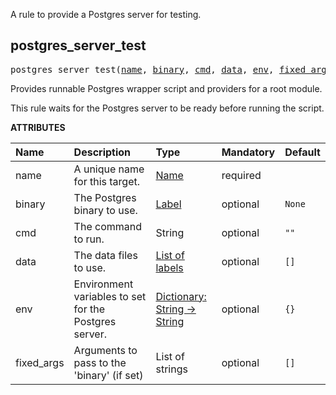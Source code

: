 <!-- Generated with Stardoc: http://skydoc.bazel.build -->


A rule to provide a Postgres server for testing.


<a id="postgres_server_test"></a>

## postgres_server_test

<pre>
postgres_server_test(<a href="#postgres_server_test-name">name</a>, <a href="#postgres_server_test-binary">binary</a>, <a href="#postgres_server_test-cmd">cmd</a>, <a href="#postgres_server_test-data">data</a>, <a href="#postgres_server_test-env">env</a>, <a href="#postgres_server_test-fixed_args">fixed_args</a>)
</pre>

Provides runnable Postgres wrapper script and providers for a root module.

This rule waits for the Postgres server to be ready before running the script.
    

**ATTRIBUTES**


| Name  | Description | Type | Mandatory | Default |
| :------------- | :------------- | :------------- | :------------- | :------------- |
| <a id="postgres_server_test-name"></a>name |  A unique name for this target.   | <a href="https://bazel.build/concepts/labels#target-names">Name</a> | required |  |
| <a id="postgres_server_test-binary"></a>binary |  The Postgres binary to use.   | <a href="https://bazel.build/concepts/labels">Label</a> | optional | <code>None</code> |
| <a id="postgres_server_test-cmd"></a>cmd |  The command to run.   | String | optional | <code>""</code> |
| <a id="postgres_server_test-data"></a>data |  The data files to use.   | <a href="https://bazel.build/concepts/labels">List of labels</a> | optional | <code>[]</code> |
| <a id="postgres_server_test-env"></a>env |  Environment variables to set for the Postgres server.   | <a href="https://bazel.build/rules/lib/dict">Dictionary: String -> String</a> | optional | <code>{}</code> |
| <a id="postgres_server_test-fixed_args"></a>fixed_args |  Arguments to pass to the 'binary' (if set)   | List of strings | optional | <code>[]</code> |


